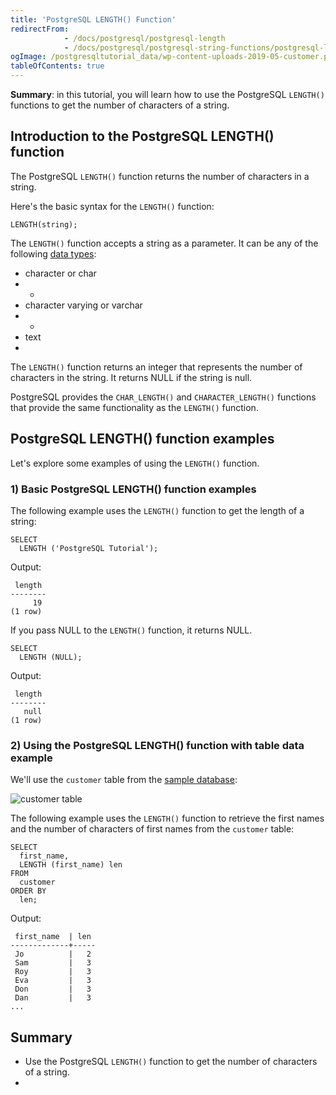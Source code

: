 ```yaml
---
title: 'PostgreSQL LENGTH() Function'
redirectFrom:
            - /docs/postgresql/postgresql-length 
            - /docs/postgresql/postgresql-string-functions/postgresql-length-function/
ogImage: /postgresqltutorial_data/wp-content-uploads-2019-05-customer.png
tableOfContents: true
---
```


**Summary**: in this tutorial, you will learn how to use the PostgreSQL `LENGTH()` functions to get the number of characters of a string.



## Introduction to the PostgreSQL LENGTH() function



The PostgreSQL `LENGTH()` function returns the number of characters in a string.



Here's the basic syntax for the `LENGTH()` function:



```
LENGTH(string);
```



The `LENGTH()` function accepts a string as a parameter. It can be any of the following [data types](/docs/postgresql/postgresql-data-types):



- character or char
- -
- character varying or varchar
- -
- text
- 


The `LENGTH()` function returns an integer that represents the number of characters in the string. It returns NULL if the string is null.



PostgreSQL provides the `CHAR_LENGTH()` and `CHARACTER_LENGTH()` functions that provide the same functionality as the `LENGTH()` function.



## PostgreSQL LENGTH() function examples



Let's explore some examples of using the `LENGTH()` function.



### 1) Basic PostgreSQL LENGTH() function examples



The following example uses the `LENGTH()` function to get the length of a string:



```
SELECT
  LENGTH ('PostgreSQL Tutorial');
```



Output:



```
 length
--------
     19
(1 row)
```



If you pass NULL to the `LENGTH()` function, it returns NULL.



```
SELECT
  LENGTH (NULL);
```



Output:



```
 length
--------
   null
(1 row)
```



### 2) Using the PostgreSQL LENGTH() function with table data example



We'll use the `customer` table from the [sample database](https://www.postgresqltutorial.com/postgresql-getting-started/postgresql-sample-database/):



![customer table](/postgresqltutorial_data/wp-content-uploads-2019-05-customer.png)



The following example uses the `LENGTH()` function to retrieve the first names and the number of characters of first names from the `customer` table:



```
SELECT
  first_name,
  LENGTH (first_name) len
FROM
  customer
ORDER BY
  len;
```



Output:



```
 first_name  | len
-------------+-----
 Jo          |   2
 Sam         |   3
 Roy         |   3
 Eva         |   3
 Don         |   3
 Dan         |   3
...
```



## Summary



- Use the PostgreSQL `LENGTH()` function to get the number of characters of a string.
- 
